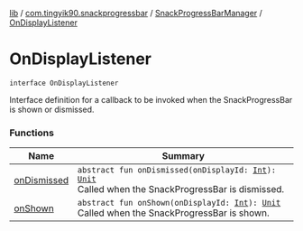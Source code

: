 [lib](../../../index.md) / [com.tingyik90.snackprogressbar](../../index.md) / [SnackProgressBarManager](../index.md) / [OnDisplayListener](.)

# OnDisplayListener

`interface OnDisplayListener`

Interface definition for a callback to be invoked when the SnackProgressBar is shown or dismissed.

### Functions

| Name | Summary |
|---|---|
| [onDismissed](on-dismissed.md) | `abstract fun onDismissed(onDisplayId: `[`Int`](https://kotlinlang.org/api/latest/jvm/stdlib/kotlin/-int/index.html)`): `[`Unit`](https://kotlinlang.org/api/latest/jvm/stdlib/kotlin/-unit/index.html)<br>Called when the SnackProgressBar is dismissed. |
| [onShown](on-shown.md) | `abstract fun onShown(onDisplayId: `[`Int`](https://kotlinlang.org/api/latest/jvm/stdlib/kotlin/-int/index.html)`): `[`Unit`](https://kotlinlang.org/api/latest/jvm/stdlib/kotlin/-unit/index.html)<br>Called when the SnackProgressBar is shown. |
